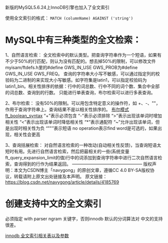 新版的MySQL5.6.24上InnoDB引擎也加入了全文索引

使用全文索引的格式：  `MATCH (columnName) AGAINST ('string')`

# MySQL中有三种类型的全文检索：
1、自然语言检索：
全文检索中的默认类型。把查询字符串作为一个短语，如果有不少于50%的行匹配，则认为没有匹配的。想去掉50%的限制，可以修改文件myisam/ftdefs.h里的#define GWS_IN_USE GWS_PROB为#define GWS_IN_USE GWS_FREQ。
查询的字符串大小写不敏感，可以通过指定列的校验码为二进制的来实现大小写敏感。如字符集是latin1，可以指定校验码为latin1_bin。相关性排序的依据：行中的词总数、行中不同的词个数、集合中全部的词总数、查询到的行数。
只能进行单表查询，布尔检索可以进行多表查询。

2、布尔检索：
没有50%的限制。可以用包含特定意义的操作符，如 +、-、""，作用于查询字符串上。查询结果不是以相关性排序的。
[布尔模式ft_boolean_syntax](https://www.cnblogs.com/MaxElephant/p/9871132.html)
“+”表示必须包含
“-”表示必须排除
“>”表示出现该单词时增加相关性
“<”表示出现该单词时降低相关性
“*”表示通配符
“~”允许出现该单词，但是出现时相关性为负
“""”表示短语
no operation表示find word是可选的，如果出现，相关性会更高


3、查询括展检索：
对自然语言检索的一种改动(自动相关性反馈)，当查询短语太短时有用。先进行自然语言检索，然后把最相关的一些(系统变量ft_query_expansion_limit的值)行中的词添加到查询字符串中进行二次自然语言检索，查询得到的行作为结果返回。
————————————————
版权声明：本文为CSDN博主「navygong」的原创文章，遵循CC 4.0 BY-SA版权协议，转载请附上原文出处链接及本声明。
原文链接：https://blog.csdn.net/navygong/article/details/4185769



# 创建支持中文的全文索引
必须指定  with parser ngram 关键字，否则innodb 默认的分词算法对 中文的支持很差。


[innodb 全文索引相关表以及参数](http://blog.itpub.net/29701030/viewspace-2286837/)
